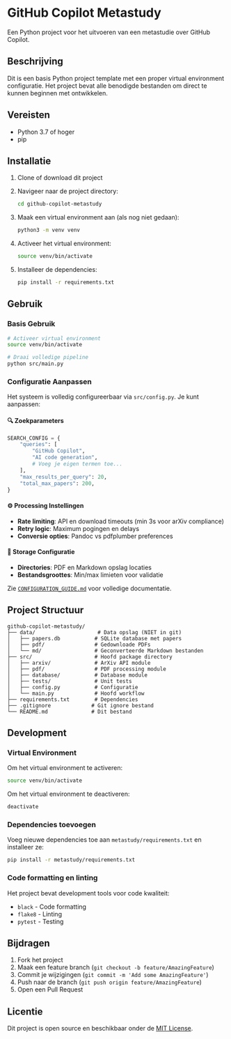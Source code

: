 # GitHub Copilot Metastudy

Een Python project voor het uitvoeren van een metastudie over GitHub Copilot.

## Beschrijving

Dit is een basis Python project template met een proper virtual environment configuratie. Het project bevat alle benodigde bestanden om direct te kunnen beginnen met ontwikkelen.

## Vereisten

- Python 3.7 of hoger
- pip

## Installatie

1. Clone of download dit project
2. Navigeer naar de project directory:
   ```bash
   cd github-copilot-metastudy
   ```

3. Maak een virtual environment aan (als nog niet gedaan):
   ```bash
   python3 -m venv venv
   ```

4. Activeer het virtual environment:
   ```bash
   source venv/bin/activate
   ```

5. Installeer de dependencies:
   ```bash
   pip install -r requirements.txt
   ```

## Gebruik

### Basis Gebruik

```bash
# Activeer virtual environment
source venv/bin/activate

# Draai volledige pipeline
python src/main.py
```

### Configuratie Aanpassen

Het systeem is volledig configureerbaar via `src/config.py`. Je kunt aanpassen:

#### 🔍 **Zoekparameters**
```python
SEARCH_CONFIG = {
    "queries": [
        "GitHub Copilot",
        "AI code generation", 
        # Voeg je eigen termen toe...
    ],
    "max_results_per_query": 20,
    "total_max_papers": 200,
}
```

#### ⚙️ **Processing Instellingen**
- **Rate limiting**: API en download timeouts (min 3s voor arXiv compliance)
- **Retry logic**: Maximum pogingen en delays  
- **Conversie opties**: Pandoc vs pdfplumber preferences

#### 📁 **Storage Configuratie**
- **Directories**: PDF en Markdown opslag locaties
- **Bestandsgroottes**: Min/max limieten voor validatie

Zie [`CONFIGURATION_GUIDE.md`](CONFIGURATION_GUIDE.md) voor volledige documentatie.

## Project Structuur

```
github-copilot-metastudy/
├── data/                    # Data opslag (NIET in git)
│   ├── papers.db           # SQLite database met papers
│   ├── pdf/                # Gedownloade PDFs
│   └── md/                 # Geconverteerde Markdown bestanden
├── src/                    # Hoofd package directory
│   ├── arxiv/              # ArXiv API module
│   ├── pdf/                # PDF processing module  
│   ├── database/           # Database module
│   ├── tests/              # Unit tests
│   ├── config.py           # Configuratie
│   └── main.py             # Hoofd workflow
├── requirements.txt        # Dependencies
├── .gitignore             # Git ignore bestand
└── README.md              # Dit bestand
```

## Development

### Virtual Environment

Om het virtual environment te activeren:
```bash
source venv/bin/activate
```

Om het virtual environment te deactiveren:
```bash
deactivate
```

### Dependencies toevoegen

Voeg nieuwe dependencies toe aan `metastudy/requirements.txt` en installeer ze:
```bash
pip install -r metastudy/requirements.txt
```

### Code formatting en linting

Het project bevat development tools voor code kwaliteit:
- `black` - Code formatting
- `flake8` - Linting
- `pytest` - Testing

## Bijdragen

1. Fork het project
2. Maak een feature branch (`git checkout -b feature/AmazingFeature`)
3. Commit je wijzigingen (`git commit -m 'Add some AmazingFeature'`)
4. Push naar de branch (`git push origin feature/AmazingFeature`)
5. Open een Pull Request

## Licentie

Dit project is open source en beschikbaar onder de [MIT License](https://opensource.org/licenses/MIT).
